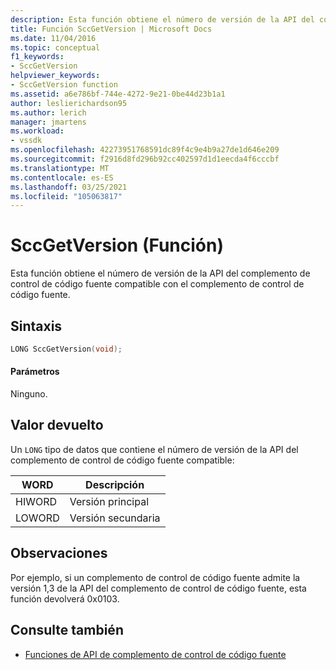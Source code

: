 ```yaml
---
description: Esta función obtiene el número de versión de la API del complemento de control de código fuente compatible con el complemento de control de código fuente.
title: Función SccGetVersion | Microsoft Docs
ms.date: 11/04/2016
ms.topic: conceptual
f1_keywords:
- SccGetVersion
helpviewer_keywords:
- SccGetVersion function
ms.assetid: a6e786bf-744e-4272-9e21-0be44d23b1a1
author: leslierichardson95
ms.author: lerich
manager: jmartens
ms.workload:
- vssdk
ms.openlocfilehash: 42273951768591dc89f4c9e4b9a27de1d646e209
ms.sourcegitcommit: f2916d8fd296b92cc402597d1d1eecda4f6cccbf
ms.translationtype: MT
ms.contentlocale: es-ES
ms.lasthandoff: 03/25/2021
ms.locfileid: "105063817"
---
```

# <a name="sccgetversion-function"></a>SccGetVersion (Función)
Esta función obtiene el número de versión de la API del complemento de control de código fuente compatible con el complemento de control de código fuente.

## <a name="syntax"></a>Sintaxis

```cpp
LONG SccGetVersion(void);
```

#### <a name="parameters"></a>Parámetros
 Ninguno.

## <a name="return-value"></a>Valor devuelto
 Un `LONG` tipo de datos que contiene el número de versión de la API del complemento de control de código fuente compatible:

|WORD|Descripción|
|----------|-----------------|
|HIWORD|Versión principal|
|LOWORD|Versión secundaria|

## <a name="remarks"></a>Observaciones
 Por ejemplo, si un complemento de control de código fuente admite la versión 1,3 de la API del complemento de control de código fuente, esta función devolverá 0x0103.

## <a name="see-also"></a>Consulte también
- [Funciones de API de complemento de control de código fuente](../extensibility/source-control-plug-in-api-functions.md)
